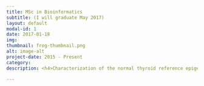 ```yaml
---
title: MSc in Bioinformatics
subtitle: (I will graduate May 2017)
layout: default
modal-id: 1
date: 2017-01-18
img:
thumbnail: frog-thumbnail.png
alt: image-alt
project-date: 2015 - Present
category:
description: <h4>Characterization of the normal thyroid reference epigenome</h4>In my thesis work, we compare the consistency of chromatin state annotations across the epigenomes from the grossly uninvolved tumour-adjacent thyroid tissue of four human individuals using ChIP-sequencing and RNA-sequencing data. We examine six histone modifications, identify chromatin states using hidden Markov models, produce a new metric for model selection, and establish epigenomic maps of 19 chromatin states.

---
```

